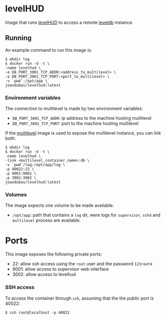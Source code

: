 # levelHUD 

Image that runs [levelHUD][levelhud] to access a remote [leveldb][leveldb]
instance.

## Running

An example command to run this image is:

```shell
$ mkdir log
$ docker run -d -t \
-name levelhud \
-e DB_PORT_3001_TCP_ADDR:<address_to_multilevel> \
-e DB_PORT_3001_TCP_PORT:<port_to_multilevel> \
-v `pwd`:/opt/app \
joaodubas/levelhud:latest
```

### Environment variables

The connection to multilevel is made by two environment variables:

* `DB_PORT_3001_TCP_ADDR`: ip address to the machine hosting multilevel
* `DB_PORT_3001_TCP_PORT`: port to the machine hosting multilevel

If the [multilevel][docker-multilevel] image is used to expose the multilevel
instance, you can link both:

```shell
$ mkdir log
$ docker run -d -t \
-name levelhud \
-link <multilevel_container_name>:db \
-v `pwd`/log:/opt/app/log \
-p 40022:22 \
-p 9001:9001 \
-p 3002:3002 \
joaodubas/levelhud:latest
```

### Volumes

The image expects one volume to be made available:

* `/opt/app`: path that contains a `log` dir, were logs for `supervisor`, `sshd`
  and `multilevel` process are available.

# Ports

This image exposes the following private ports:

* 22: allow ssh access using the `root` user and the password `123root4`
* 9001: allow access to supervisor web interface
* 3002: allow access to levelhud

### SSH access

To access the container through `ssh`, assuming that the the public port is
40022:

```shell
$ ssh root@localhost -p 40022
```

[levelhud]: https://github.com/ricardobeat/levelhud
[leveldb]: https://code.google.com/p/leveldb/
[docker-multilevel]: https://index.docker.io/u/joaodubas/multilevel
